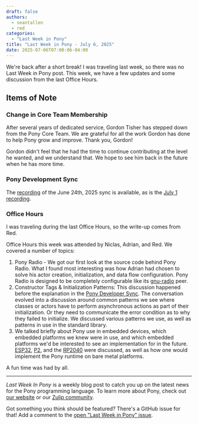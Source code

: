 ```yaml
---
draft: false
authors:
  - seantallen
  - red
categories:
  - "Last Week in Pony"
title: "Last Week in Pony - July 6, 2025"
date: 2025-07-06T07:00:06-04:00
---
```


We're back after a short break! I was traveling last week, so there was no Last Week in Pony post. This week, we have a few updates and some discussion from the last Office Hours.

<!-- more -->

## Items of Note

### Change in Core Team Membership

After several years of dedicated service, Gordon Tisher has stepped down from the Pony Core Team. We are grateful for all the work Gordon has done to help Pony grow and improve. Thank you, Gordon!

Gordon didn't feel that he had the time to continue contributing at the level he wanted, and we understand that. We hope to see him back in the future when he has more time.

### Pony Development Sync

The [recording](https://vimeo.com/1096041952) of the June 24th, 2025 sync is available, as is the [July 1 recording](https://vimeo.com/1097974053).

### Office Hours

I was traveling during the last Office Hours, so the write-up comes from Red.

Office Hours this week was attended by Niclas, Adrian, and Red. We covered a number of topics:

1. Pony Radio - We got our first look at the source code behind Pony Radio. What I found most interesting was how Adrian had chosen to solve his actor creation, initialization, and data flow configuration. Pony Radio is designed to be completely configurable like its [gnu-radio](https://www.gnuradio.org/) peer.
2. Constructor Tags & Initialization Patterns: This discussion happened before the explanation in the [Pony Developer Sync](https://vimeo.com/1097974053). The conversation evolved into a discussion around common patterns we see where classes or actors have to perform asynchronous actions as part of their initialization. Or they need to communicate the error condition as to why they failed to initialize. We discussed various patterns we use, as well as patterns in use in the standard library.
3. We talked briefly about Pony use in embedded devices, which embedded platforms we knew were in use, and which embedded platforms we'd be interested to see an implementation for in the future. [ESP32](https://www.espressif.com/en/products/socs/esp32), [P2](https://www.parallax.com/propeller-2/), and the [RP2040](https://datasheets.raspberrypi.com/rp2040/rp2040-datasheet.pdf) were discussed, as well as how one would implement the Pony runtime on bare metal platforms.

A fun time was had by all.

---

_Last Week In Pony_ is a weekly blog post to catch you up on the latest news for the Pony programming language. To learn more about Pony, check out [our website](https://ponylang.io) or our [Zulip community](https://ponylang.zulipchat.com).

Got something you think should be featured? There's a GitHub issue for that! Add a comment to the [open "Last Week in Pony" issue](https://github.com/ponylang/ponylang.github.io/issues?q=is%3Aissue+is%3Aopen+label%3Alast-week-in-pony).
